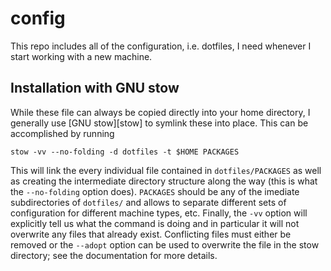 # config

This repo includes all of the configuration, i.e. dotfiles, I need whenever I
start working with a new machine.

## Installation with GNU stow

While these file can always be copied directly into your home directory, I
generally use [GNU stow][stow] to symlink these into place. This can be
accomplished by running

```
stow -vv --no-folding -d dotfiles -t $HOME PACKAGES
```

This will link the every individual file contained in `dotfiles/PACKAGES` as
well as creating the intermediate directory structure along the way (this is
what the `--no-folding` option does). `PACKAGES` should be any of the imediate
subdirectories of `dotfiles/` and allows to separate different sets of
configuration for different machine types, etc. Finally, the `-vv` option will
explicitly tell us what the command is doing and in particular it will not
overwrite any files that already exist. Conflicting files must either be removed
or the `--adopt` option can be used to overwrite the file in the stow directory;
see the documentation for more details.

